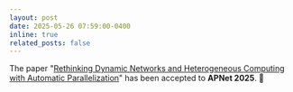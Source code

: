 ```yaml
---
layout: post
date: 2025-05-26 07:59:00-0400
inline: true
related_posts: false
---
```


The paper "[Rethinking Dynamic Networks and Heterogeneous Computing with Automatic Parallelization](https://soldierchen.github.io/publications/)" has been accepted to **APNet 2025**. :clap: